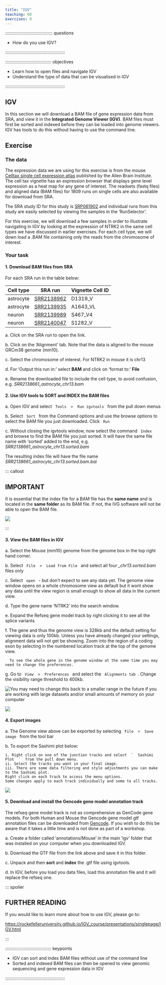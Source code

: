 ```yaml
---
title: "IGV"
teaching: 60
exercises: 0
---
```


:::::::::::::::::::::::::::::::::::::: questions 

- How do you use IGV?

::::::::::::::::::::::::::::::::::::::::::::::::

::::::::::::::::::::::::::::::::::::: objectives

- Learn how to open files and navigate IGV
- Understand the type of data that can be visualised in IGV

::::::::::::::::::::::::::::::::::::::::::::::::

## IGV

In this section we will download a BAM file of gene expression data from SRA, 
and view it in the **Integrated Genome Viewer (IGV)**. BAM files must first be sorted 
and indexed before they can be loaded into genome viewers. 
IGV has tools to do this without having to use the command line.

## Exercise

### The data

The expression data we are using for this exercise is from the 
mouse [Celltax single cell expression atlas](http://casestudies.brain-map.org/celltax) published 
by the Allen Brain Institute. The cell tax vignette has an expression browser that displays 
gene level expression as a heat map for any gene of interest. 
The readsets (fastq files) and aligned data (BAM files) for 1809 runs 
on single cells are also available for download from SRA.

The SRA study ID for this study is [SRP061902](https://www.ncbi.nlm.nih.gov/sra?term=SRP061902) and
individual runs from this study are easily selected by viewing the samples in the ‘RunSelector’. 

For this exercise, we will download a few samples in order to illustrate navigating in IGV 
by looking at the expression of NTRK2 in the same cell types we have discussed in earlier exercises.
For each cell type, we will down load a .BAM file containing only the reads from the chromosome of interest.

### Your task

#### 1. Download BAM files from SRA

For each SRA run in the table below:

| Cell type     | SRA run                                                                         | Vignette Cell ID    |
| ------        | --------                                                                        | -------             |
| astrocyte     | [SRR2138962](https://trace.ncbi.nlm.nih.gov/Traces/sra/sra.cgi?run=SRR2138962)  | D1319_V             |
| astrocyte     | [SRR2139935](https://trace.ncbi.nlm.nih.gov/Traces/sra/sra.cgi?run=SRR2139935)  | A1643_VL            |
| neuron        | [SRR2139989](https://trace.ncbi.nlm.nih.gov/Traces/sra/sra.cgi?run=SRR2139989)  | S467_V4             |
| neuron        | [SRR2140047](https://trace.ncbi.nlm.nih.gov/Traces/sra/sra.cgi?run=SRR2140047)  | S1282_V             |


a. Click on the SRA run to open the link.

b. Click on the ‘Alignment’ tab. Note that the data is aligned to the mouse GRCm38 genome (mm10).

c. Select the chromosome of interest. For NTRK2 in mouse it is chr13

d. For ‘Output this run in:’ select **BAM** and click on ‘format to:’ **File**

e. Rename the downloaded file to include the cell type, to avoid confusion, e.g. *SRR2138661_astrocyte_chr13.bam*

#### 2. Use IGV tools to SORT and INDEX the BAM files 

a. Open IGV and select  `  Tools  >  Run igvtools  `  from the pull down menus

b. Select  `  Sort  `  from the Command options and use the browse options to select 
the BAM file you just downloaded. Click  `  Run  `

c. Without closing the igvtools window, now select the command  `  Index  `   and browse to 
find the BAM file you just sorted. It will have the same file name with ‘sorted’ added to the 
end, e.g. *SRR2138661_astrocyte_chr13.sorted.bam*

The resulting index file will have the file name *SRR2138661_astrocyte_chr13.sorted.bam.bai*

::: callout

## IMPORTANT

It is essential that the index file for a BAM file has the **same name** and is located 
in the **same folder** as its BAM file. If not, the IVG software will not be able to open the BAM file.

![](episodes/fig/07IGV_BAM_bai_files.png)

:::


#### 3. View the BAM files in IGV

a. Select the Mouse (mm10) genome from the genome box in the top right hand corner.

b. Select `  File  >  Load from File  `  and select all four *\_chr13.sorted.bam* files only

c. Select  `  open  `  - but don’t expect to see any data yet. The genome view window opens 
on a whole chromosome view as default but it wont show any data until the view region is 
small enough to show all data in the current view.

d. Type the gene name ‘NTRK2’ into the search window.

e. Expand the Refseq gene model track by right clicking it to see all the splice variants

f. The gene and thus the genome view is 328kb and the default setting for viewing data is only 100kb. 
Unless you have already changed your settings, alignment data will not get be showing. Zoom into 
the region of a coding exon by selecting in the numbered location track at the top of the genome view.

      To see the whole gene in the genome window at the same time you may need to change the preferences.

g. Go to `  View  >  Preferences  `  and select the  `  Alignments tab  `. Change the visibility range threshold to 400kb.

![You may need to change this back to a smaller range in the future if you are working with large datasets and/or small amounts of memory on your computer](episodes/fig/07IGV_IGV_preferences.png)

![](episodes/fig/07IGV_Ntrk2.png)

#### 4. Export images

a. The Genome view above can be exported by selecting  `  File  >  Save image  `  from the tool bar

b. To export the Sashimi plot below:
  
    i. Right click on one of the junction tracks and select  `  Sashimi Plot  `  from the pull down menu.
    ii. Select the tracks you want in your final image.
    iii. There are some data filtering and style adjustments you can make to the Sashimi plot. 
    Right click on each track to access the menu options. 
    Some changes apply to each track individually and some to all tracks.
    
![](episodes/fig/07IGV_Sashimi.png)

#### 5. Download and install the Gencode gene model annotation track

The refseq gene model track is not as comprehensive as GenCode gene models. 
For both Human and Mouse the Gencode gene model gtf annotation files can be downloaded 
from [Gencode](https://www.gencodegenes.org/mouse/). 
If you wish to do this be aware that it takes a little time and is not done as part of a workshop.

a. Create a folder called ‘annotations/Mouse’ in the main ‘igv’ folder that was 
installed on your computer when you downloaded IGV.

b. Download the GTF file from the link above and save it in this folder.

c. Unpack and then **sort** and **index** the .gtf file using igvtools.

d. In IGV, before you load you data files, load this annotation file and it will replace the refseq one.

::: spoiler

## FURTHER READING

If you would like to learn more about how to use IGV, please go to:

https://rockefelleruniversity.github.io/IGV_course/presentations/singlepage/IGV.html

:::

::::::::::::::::::::::::::::::::::::: keypoints 

- IGV can sort and index BAM files without use of the command line
- Sorted and indexed BAM files can then be opened to view genomic sequencing and gene expression data in IGV

::::::::::::::::::::::::::::::::::::::::::::::::

